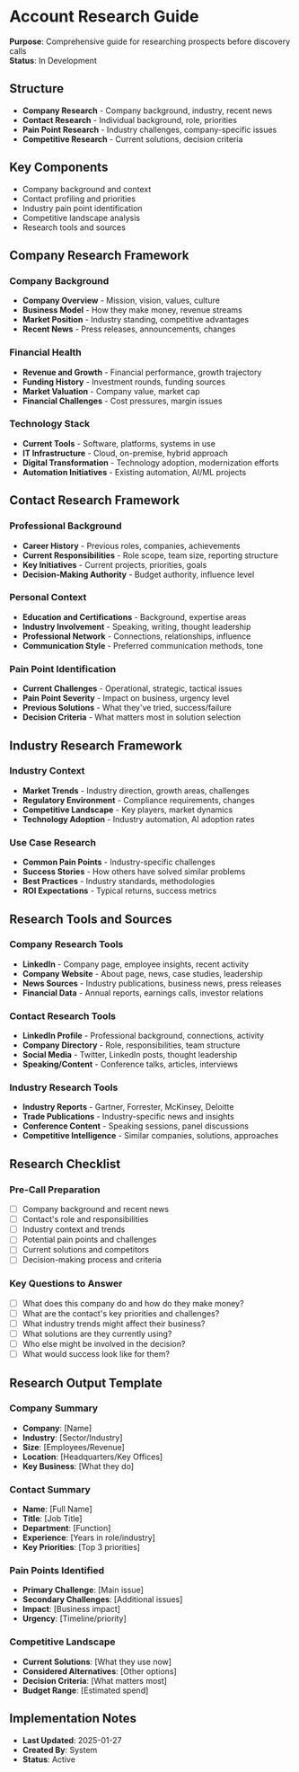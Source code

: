 # Account Research Guide
**Purpose**: Comprehensive guide for researching prospects before discovery calls  
**Status**: In Development

## Structure
- **Company Research** - Company background, industry, recent news
- **Contact Research** - Individual background, role, priorities
- **Pain Point Research** - Industry challenges, company-specific issues
- **Competitive Research** - Current solutions, decision criteria

## Key Components
- Company background and context
- Contact profiling and priorities
- Industry pain point identification
- Competitive landscape analysis
- Research tools and sources

## Company Research Framework

### Company Background
- **Company Overview** - Mission, vision, values, culture
- **Business Model** - How they make money, revenue streams
- **Market Position** - Industry standing, competitive advantages
- **Recent News** - Press releases, announcements, changes

### Financial Health
- **Revenue and Growth** - Financial performance, growth trajectory
- **Funding History** - Investment rounds, funding sources
- **Market Valuation** - Company value, market cap
- **Financial Challenges** - Cost pressures, margin issues

### Technology Stack
- **Current Tools** - Software, platforms, systems in use
- **IT Infrastructure** - Cloud, on-premise, hybrid approach
- **Digital Transformation** - Technology adoption, modernization efforts
- **Automation Initiatives** - Existing automation, AI/ML projects

## Contact Research Framework

### Professional Background
- **Career History** - Previous roles, companies, achievements
- **Current Responsibilities** - Role scope, team size, reporting structure
- **Key Initiatives** - Current projects, priorities, goals
- **Decision-Making Authority** - Budget authority, influence level

### Personal Context
- **Education and Certifications** - Background, expertise areas
- **Industry Involvement** - Speaking, writing, thought leadership
- **Professional Network** - Connections, relationships, influence
- **Communication Style** - Preferred communication methods, tone

### Pain Point Identification
- **Current Challenges** - Operational, strategic, tactical issues
- **Pain Point Severity** - Impact on business, urgency level
- **Previous Solutions** - What they've tried, success/failure
- **Decision Criteria** - What matters most in solution selection

## Industry Research Framework

### Industry Context
- **Market Trends** - Industry direction, growth areas, challenges
- **Regulatory Environment** - Compliance requirements, changes
- **Competitive Landscape** - Key players, market dynamics
- **Technology Adoption** - Industry automation, AI adoption rates

### Use Case Research
- **Common Pain Points** - Industry-specific challenges
- **Success Stories** - How others have solved similar problems
- **Best Practices** - Industry standards, methodologies
- **ROI Expectations** - Typical returns, success metrics

## Research Tools and Sources

### Company Research Tools
- **LinkedIn** - Company page, employee insights, recent activity
- **Company Website** - About page, news, case studies, leadership
- **News Sources** - Industry publications, business news, press releases
- **Financial Data** - Annual reports, earnings calls, investor relations

### Contact Research Tools
- **LinkedIn Profile** - Professional background, connections, activity
- **Company Directory** - Role, responsibilities, team structure
- **Social Media** - Twitter, LinkedIn posts, thought leadership
- **Speaking/Content** - Conference talks, articles, interviews

### Industry Research Tools
- **Industry Reports** - Gartner, Forrester, McKinsey, Deloitte
- **Trade Publications** - Industry-specific news and insights
- **Conference Content** - Speaking sessions, panel discussions
- **Competitive Intelligence** - Similar companies, solutions, approaches

## Research Checklist

### Pre-Call Preparation
- [ ] Company background and recent news
- [ ] Contact's role and responsibilities
- [ ] Industry context and trends
- [ ] Potential pain points and challenges
- [ ] Current solutions and competitors
- [ ] Decision-making process and criteria

### Key Questions to Answer
- [ ] What does this company do and how do they make money?
- [ ] What are the contact's key priorities and challenges?
- [ ] What industry trends might affect their business?
- [ ] What solutions are they currently using?
- [ ] Who else might be involved in the decision?
- [ ] What would success look like for them?

## Research Output Template

### Company Summary
- **Company**: [Name]
- **Industry**: [Sector/Industry]
- **Size**: [Employees/Revenue]
- **Location**: [Headquarters/Key Offices]
- **Key Business**: [What they do]

### Contact Summary
- **Name**: [Full Name]
- **Title**: [Job Title]
- **Department**: [Function]
- **Experience**: [Years in role/industry]
- **Key Priorities**: [Top 3 priorities]

### Pain Points Identified
- **Primary Challenge**: [Main issue]
- **Secondary Challenges**: [Additional issues]
- **Impact**: [Business impact]
- **Urgency**: [Timeline/priority]

### Competitive Landscape
- **Current Solutions**: [What they use now]
- **Considered Alternatives**: [Other options]
- **Decision Criteria**: [What matters most]
- **Budget Range**: [Estimated spend]

## Implementation Notes
- **Last Updated**: 2025-01-27
- **Created By**: System
- **Status**: Active

